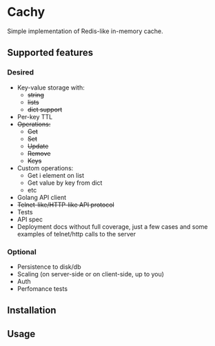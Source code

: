# Cachy

Simple implementation of Redis-like in-memory cache.

## Supported features

### Desired

- Key-value storage with:
	- ~~string~~
	- ~~lists~~
	- ~~dict support~~
- Per-key TTL
- ~~Operations:~~
	- ~~Get~~
	- ~~Set~~
	- ~~Update~~
	- ~~Remove~~
	- ~~Keys~~
- Custom operations:
	- Get i element on list
	- Get value by key from dict
	- etc
- Golang API client
- ~~Telnet-like/HTTP-like API protocol~~
- Tests
- API spec
- Deployment docs without full coverage, just a few cases and some examples of telnet/http calls to the server

### Optional

- Persistence to disk/db
- Scaling (on server-side or on client-side, up to you)
- Auth
- Perfomance tests

## Installation

## Usage




